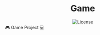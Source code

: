 ﻿<div align="center"> 
    <h1> Game </h1>
    <img alt=License src="https://img.shields.io/badge/license-MIT-blue"></img>
</div>
🎮 Game Project 💻
